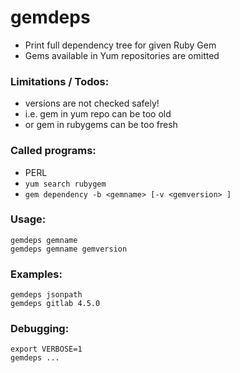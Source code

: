 # gemdeps

* Print full dependency tree for given Ruby Gem
* Gems available in Yum repositories are omitted

### Limitations / Todos:

* versions are not checked safely!
* i.e. gem in yum repo can be too old
* or gem in rubygems can be too fresh

### Called programs:

* PERL
* `yum search rubygem`
* `gem dependency -b <gemname> [-v <gemversion> ]`

### Usage:

    gemdeps gemname
    gemdeps gemname gemversion

### Examples:

    gemdeps jsonpath
    gemdeps gitlab 4.5.0

### Debugging:

    export VERBOSE=1
    gemdeps ...
